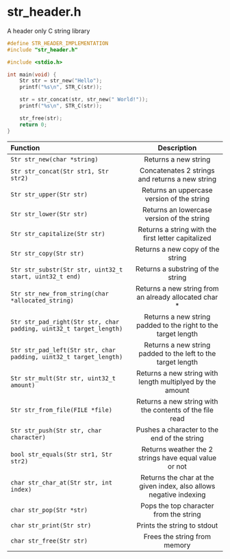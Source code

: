 # str_header.h
A header only C string library

```C
#define STR_HEADER_IMPLEMENTATION
#include "str_header.h"

#include <stdio.h>

int main(void) {
    Str str = str_new("Hello");
    printf("%s\n", STR_C(str));

    str = str_concat(str, str_new(" World!"));
    printf("%s\n", STR_C(str));

    str_free(str);
    return 0;
}
```

| Function                                                                  | Description                                                            |
| :------------                                                             |   :---:                                                                |
| ```Str str_new(char *string)```                                           | Returns a new string                                                   | 
| ```Str str_concat(Str str1, Str str2)```                                  | Concatenates 2 strings and returns a new string                        |
| ```Str str_upper(Str str)```                                              | Returns an uppercase version of the string                             |
| ```Str str_lower(Str str)```                                              | Returns an lowercase version of the string                             |
| ```Str str_capitalize(Str str)```                                         | Returns a string with the first letter capitalized                     |
| ```Str str_copy(Str str)```                                               | Returns a new copy of the string                                       |
| ```Str str_substr(Str str, uint32_t start, uint32_t end)```               | Returns a substring of the string                                      |
| ```Str str_new_from_string(char *allocated_string)```                     | Returns a new string from an already allocated char *                  |
| ```Str str_pad_right(Str str, char padding, uint32_t target_length)```    | Returns a new string padded to the right to the target length          |
| ```Str str_pad_left(Str str, char padding, uint32_t target_length)```     | Returns a new string padded to the left to the target length           |
| ```Str str_mult(Str str, uint32_t amount)```                              | Returns a new string with length multiplyed by the amount              |
| ```Str str_from_file(FILE *file)```                                       | Returns a new string with the contents of the file read                |
| ```Str str_push(Str str, char character)```                               | Pushes a character to the end of the string                            |
| ```bool str_equals(Str str1, Str str2)```                                 | Returns weather the 2 strings have equal value or not                  | 
| ```char str_char_at(Str str, int index)```                                | Returns the char at the given index, also allows negative indexing     |
| ```char str_pop(Str *str)```                                              | Pops the top character from the string                                 |
| ```char str_print(Str str)```                                             | Prints the string to stdout                                            |  
| ```char str_free(Str str)```                                              | Frees the string from memory                                           |  
